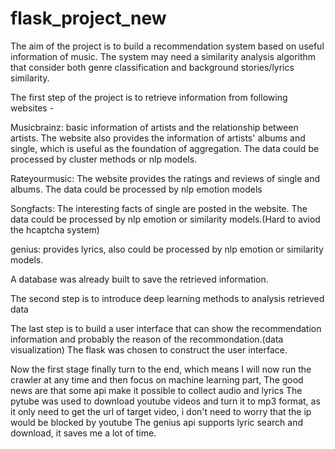# flask_project_new
The aim of the project is to build a recommendation system based on useful information of music.
The system may need a similarity analysis algorithm that consider both genre classification and background stories/lyrics similarity.

The first step of the project is to retrieve information from following websites -

Musicbrainz: basic information of artists and the relationship between artists. The website also provides the information of artists' albums and single, which is useful as the foundation of aggregation. The data could be processed by cluster methods or nlp models.

Rateyourmusic: The website provides the ratings and reviews of single and albums. The data could be processed by nlp emotion models

Songfacts: The interesting facts of single are posted in the website. The data could be processed by nlp emotion or similarity models.(Hard to aviod the hcaptcha system)

genius: provides lyrics, also could be processed by nlp emotion or similarity models.

A database was already built to save the retrieved information.

The second step is to introduce deep learning methods to analysis retrieved data

The last step is to build a user interface that can show the recommendation information and probably the reason of the recommondation.(data visualization)
The flask was chosen to construct the user interface.

Now the first stage finally turn to the end, which means I will now run the crawler at any time and then focus on machine learning part, 
The good news are that some api make it possible to collect audio and lyrics 
The pytube was used to download youtube videos and turn it to mp3 format, as it only need to get the url of target video, i don't need to worry that the ip would be blocked by youtube
The genius api supports lyric search and download, it saves me a lot of time.
